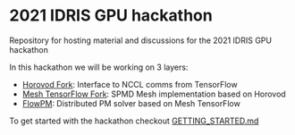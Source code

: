 # 2021 IDRIS GPU hackathon
Repository for hosting material and discussions for the 2021 IDRIS GPU hackathon

In this hackathon we will be working on 3 layers:
  - [Horovod Fork](https://github.com/DifferentiableUniverseInitiative/horovod/tree/multiple_communicators): Interface to NCCL comms from TensorFlow
  - [Mesh TensorFlow Fork](https://github.com/DifferentiableUniverseInitiative/mesh/tree/hvd): SPMD Mesh implementation based on Horovod
  - [FlowPM](https://github.com/DifferentiableUniverseInitiative/flowpm.git): Distributed PM solver
  based on Mesh TensorFlow


To get started with the hackathon checkout [GETTING_STARTED.md](GETTING_STARTED.md)
